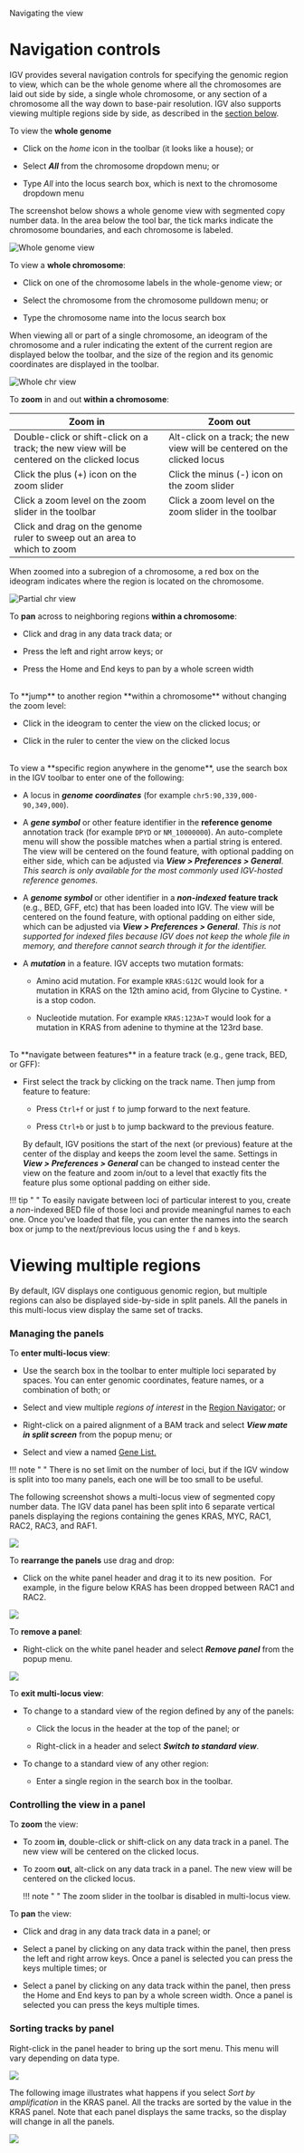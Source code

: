 <!---
The page title should not go in the menu
-->
<p class="page-title"> Navigating the view </p>


# Navigation controls

IGV provides several navigation controls for specifying the genomic region to view, which can be the whole genome where all the chromosomes are laid out side by side, a single whole chromosome, or any section of a chromosome all the way down to base-pair resolution. IGV also supports viewing multiple regions side by side, as described in the [section below](#viewing-multiple-regions).

To view the **whole genome**

- Click on the _home_ icon in the toolbar (it looks like a house); or

- Select _**All**_ from the chromosome dropdown menu; or

- Type _All_ into the locus search box, which is next to the chromosome dropdown menu

The screenshot below shows a whole genome view with segmented copy number data. In the area below the tool bar, the tick marks indicate the chromosome boundaries, and each chromosome is labeled.

![Whole genome view](img/wholegenome_withsegdata.png)

To view a **whole chromosome**:

- Click on one of the chromosome labels in the whole-genome view; or

- Select the chromosome from the chromosome pulldown menu; or

- Type the chromosome name into the locus search box

When viewing all or part of a single chromosome, an ideogram of the chromosome and a ruler indicating the extent of the current region are displayed below the toolbar, and the size of the region and its genomic coordinates are displayed in the toolbar. 

![Whole chr view](img/whole_chr_view.png)


To **zoom** in and out **within a chromosome**:

| Zoom in  | Zoom out |
|----------|----------|
| Double-click or shift-click on a track; the new view will be centered on the clicked locus | Alt-click on a track; the new view will be centered on the clicked locus |
| Click the plus (+) icon on the zoom slider | Click the minus (-) icon on the zoom slider |
| Click a zoom level on the zoom slider in the toolbar| Click a zoom level on the zoom slider in the toolbar |
| Click and drag on the genome ruler to sweep out an area to which to zoom |

When zoomed into a subregion of a chromosome, a red box on the ideogram indicates where the region is located on the chromosome.

![Partial chr view](img/partial_chr_view.png)

To **pan** across to neighboring regions **within a chromosome**:


- Click and drag in any data track data; or

- Press the left and right arrow keys; or

- Press the Home and End keys to pan by a whole screen width

<br>
To **jump** to another region **within a chromosome** without changing the zoom level:

- Click in the ideogram to center the view on the clicked locus; or

- Click in the ruler to center the view on the clicked locus

<br>
To view a **specific region anywhere in the genome**, use the search box in the IGV toolbar to enter one of the following:

*   A locus in ***genome coordinates*** (for example ```chr5:90,339,000-90,349,000```).

*   A ***gene symbol*** or other feature identifier in the **reference genome** annotation track (for example ```DPYD``` or ```NM_10000000```). An auto-complete menu will show the possible matches when a partial string is entered. The view will be centered on the found feature, with optional padding on either side, which can be adjusted via ***View > Preferences > General***. _This search is only available for the most commonly used IGV-hosted reference genomes._

*   A ***genome symbol*** or other identifier in a _**non-indexed**_ **feature track** (e.g., BED, GFF, etc) that has been loaded into IGV. The view will be centered on the found feature, with optional padding on either side, which can be adjusted via ***View > Preferences > General***. _This is not supported for indexed files because IGV does not keep the whole file in memory, and therefore cannot search through it for the identifier._
      

*   A ***mutation*** in a feature. IGV accepts two mutation formats:
    *   Amino acid mutation. For example ```KRAS:G12C``` would look for a mutation in KRAS on the 12th amino acid, from Glycine to Cystine. ```*``` is a stop codon.

    *   Nucleotide mutation. For example ```KRAS:123A>T``` would look for a mutation in KRAS from adenine to thymine at the 123rd base.

<br>
To **navigate between features** in a feature track (e.g., gene track, BED, or GFF):

*   First select the track by clicking on the track name. Then jump from feature to feature:

    *   Press ```Ctrl+f``` or just ```f``` to jump forward to the next feature.

    *   Press ```Ctrl+b``` or just ```b``` to jump backward to the previous feature.

    By default, IGV positions the start of the next (or previous) feature at the center of the display and keeps the zoom level the same. Settings in _**View > Preferences > General**_ can be changed to instead center the view on the feature and zoom in/out to a level that exactly fits the feature plus some optional padding on either side.

!!! tip " "
    To easily navigate between loci of particular interest to you, create a *non*-indexed BED file of those loci and provide meaningful names to each one. Once you've loaded that file, you can enter the names into the search box or jump to the next/previous locus using the `f` and `b` keys. 

# Viewing multiple regions

By default, IGV displays one contiguous genomic region, but multiple regions can also be displayed side-by-side in split panels. All the panels in this multi-locus view display the same set of tracks. 

### Managing the panels

To **enter multi-locus view**:

*   Use the search box in the toolbar to enter multiple loci separated by spaces. You can enter genomic coordinates, feature names, or a combination of both; or

*   Select and view multiple _regions of interest_ in the [Region Navigator](../regions/#regions-of-interest); or

*   Right-click on a paired alignment of a BAM track and select _**View mate in split screen**_ from the popup menu; or

*   Select and view a named [Gene List.](../regions/#gene-lists)


!!! note " "
    There is no set limit on the number of loci, but if the IGV window is split into too many panels, each one will be too small to be useful. 

The following screenshot shows a multi-locus view of segmented copy number data. The IGV data panel has been split into 6 separate vertical panels displaying the regions containing the genes KRAS, MYC, RAC1, RAC2, RAC3, and RAF1. 

![](img/genelist_loaded.jpg)

To **rearrange the panels** use drag and drop:  

* Click on the white panel header and drag it to its new position.  For example, in the figure below KRAS has been dropped between RAC1 and RAC2.

![](img/genelist_rearrangecol.jpg)

To **remove a panel**: 

* Right-click on the white panel header and select _**Remove panel**_ from the popup menu.

![](img/genelist_removepanel.jpg)

To **exit multi-locus view**:

* To change to a standard view of the region defined by any of the panels:

    * Click the locus in the header at the top of the panel; or 

    * Right-click in a header and select _**Switch to standard view**_.

* To change to a standard view of any other region:

    * Enter a single region in the search box in the toolbar.



### Controlling the view in a panel

To **zoom** the view:

* To zoom **in**, double-click or shift-click on any data track in a panel. The new view will be centered on the clicked locus.

* To zoom **out**, alt-click on any data track in a panel. The new view will be centered on the clicked locus.

    !!! note " "
        The zoom slider in the toolbar is disabled in multi-locus view. 

To **pan** the view:

- Click and drag in any data track data in a panel; or

- Select a panel by clicking on any data track within the panel, then press the left and right arrow keys. Once a panel is selected you can press the keys multiple times; or

- Select a panel by clicking on any data track within the panel, then press the Home and End keys to pan by a whole screen width. Once a panel is selected you can press the keys multiple times. 

<!---
The following is no longer true (fixed 9/1/23)
!!! note " "
    Even if you change the view within a panel, the locus label in the panel header is still the locus specified when you entered multi-locus view. Resetting the IGV window to the standard view from a panel will set the view to the locus in the panel header, not the current view in the panel after panning and zooming.
    -->

### Sorting tracks by panel

Right-click in the panel header to bring up the sort menu. This menu will vary depending on data type.

![](img/genelist_sortpopup.jpg)

The following image illustrates what happens if you select _Sort by amplification_ in the KRAS panel. All the tracks are sorted by the value in the KRAS panel. Note that each panel displays the same tracks, so the display will change in all the panels.

![](img/genelist_sortbyamp.jpg)
